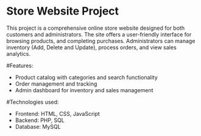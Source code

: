 # Store Website Project
This project is a comprehensive online store website designed for both customers and administrators. The site offers a user-friendly interface for browsing products, and completing purchases. Administrators can manage inventory (Add, Delete and Update), process orders, and view sales analytics.

#Features:
- Product catalog with categories and search functionality
- Order management and tracking
- Admin dashboard for inventory and sales management

#Technologies used: 
- Frontend: HTML, CSS, JavaScript
- Backend: PHP, SQL
- Database: MySQL
